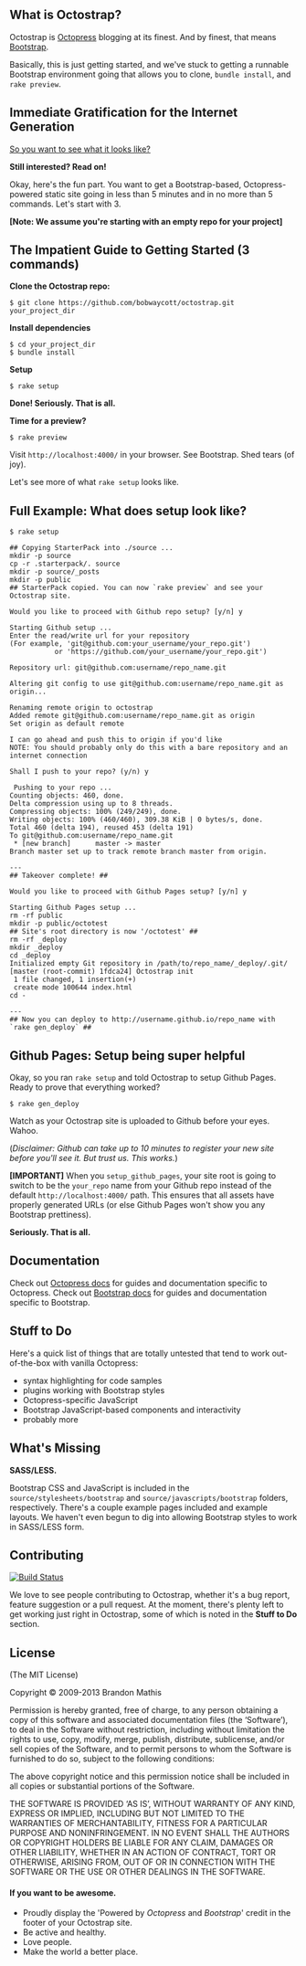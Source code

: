 ## What is Octostrap?

Octostrap is [Octopress](http://octopress.org) blogging at its finest. And by finest, that means [Bootstrap](http://getbootstrap.com).

Basically, this is just getting started, and we've stuck to getting a runnable Bootstrap environment going that allows you to clone, `bundle install`, and `rake preview`.

## Immediate Gratification for the Internet Generation

[So you want to see what it looks like?](http://bobwaycott.github.io/octotest/)

**Still interested? Read on!**

Okay, here's the fun part. You want to get a Bootstrap-based, Octopress-powered static site going in less than 5 minutes and in no more than 5 commands. Let's start with 3.

**[Note: We assume you're starting with an empty repo for your project]**

## The Impatient Guide to Getting Started (3 commands)

**Clone the Octostrap repo:**

```
$ git clone https://github.com/bobwaycott/octostrap.git your_project_dir
```

**Install dependencies**

```
$ cd your_project_dir
$ bundle install
```

**Setup**

```
$ rake setup
```

**Done! Seriously. That is all.**

**Time for a preview?**

```
$ rake preview
```

Visit `http://localhost:4000/` in your browser. See Bootstrap. Shed tears (of joy).

Let's see more of what `rake setup` looks like.

## Full Example: What does setup look like?

```
$ rake setup

## Copying StarterPack into ./source ...
mkdir -p source
cp -r .starterpack/. source
mkdir -p source/_posts
mkdir -p public
## StarterPack copied. You can now `rake preview` and see your Octostrap site.

Would you like to proceed with Github repo setup? [y/n] y

Starting Github setup ...
Enter the read/write url for your repository
(For example, 'git@github.com:your_username/your_repo.git')
           or 'https://github.com/your_username/your_repo.git')

Repository url: git@github.com:username/repo_name.git

Altering git config to use git@github.com:username/repo_name.git as origin...

Renaming remote origin to octostrap
Added remote git@github.com:username/repo_name.git as origin
Set origin as default remote

I can go ahead and push this to origin if you'd like
NOTE: You should probably only do this with a bare repository and an internet connection

Shall I push to your repo? (y/n) y

 Pushing to your repo ...
Counting objects: 460, done.
Delta compression using up to 8 threads.
Compressing objects: 100% (249/249), done.
Writing objects: 100% (460/460), 309.38 KiB | 0 bytes/s, done.
Total 460 (delta 194), reused 453 (delta 191)
To git@github.com:username/repo_name.git
 * [new branch]      master -> master
Branch master set up to track remote branch master from origin.

---
## Takeover complete! ##

Would you like to proceed with Github Pages setup? [y/n] y

Starting Github Pages setup ...
rm -rf public
mkdir -p public/octotest
## Site's root directory is now '/octotest' ##
rm -rf _deploy
mkdir _deploy
cd _deploy
Initialized empty Git repository in /path/to/repo_name/_deploy/.git/
[master (root-commit) 1fdca24] Octostrap init
 1 file changed, 1 insertion(+)
 create mode 100644 index.html
cd -

---
## Now you can deploy to http://username.github.io/repo_name with `rake gen_deploy` ##
```


## Github Pages: Setup being super helpful

Okay, so you ran `rake setup` and told Octostrap to setup Github Pages. Ready to prove that everything worked?

```
$ rake gen_deploy
```

Watch as your Octostrap site is uploaded to Github before your eyes. Wahoo.

(*Disclaimer: Github can take up to 10 minutes to register your new site before you'll see it. But trust us. This works.*)

**[IMPORTANT]**
When you `setup_github_pages`, your site root is going to switch to be the `your_repo` name from your Github repo instead of the default `http://localhost:4000/` path. This ensures that all assets have properly generated URLs (or else Github Pages won't show you any Bootstrap prettiness).

**Seriously. That is all.**

## Documentation

Check out [Octopress docs](http://octopress.org/docs) for guides and documentation specific to Octopress. Check out [Bootstrap docs](http://getbootstrap.com/getting-started/) for guides and documentation specific to Bootstrap.

## Stuff to Do

Here's a quick list of things that are totally untested that tend to work out-of-the-box with vanilla Octopress:

- syntax highlighting for code samples
- plugins working with Bootstrap styles
- Octopress-specific JavaScript
- Bootstrap JavaScript-based components and interactivity
- probably more

## What's Missing

**SASS/LESS.**

Bootstrap CSS and JavaScript is included in the `source/stylesheets/bootstrap` and `source/javascripts/bootstrap` folders, respectively. There's a couple example pages included and example layouts. We haven't even begun to dig into allowing Bootstrap styles to work in SASS/LESS form.

## Contributing

[![Build Status](https://travis-ci.org/bobwaycott/octostrap.png?branch=master)](https://travis-ci.org/bobwaycott/octostrap)

We love to see people contributing to Octostrap, whether it's a bug report, feature suggestion or a pull request. At the moment, there's plenty left to get working just right in Octostrap, some of which is noted in the **Stuff to Do** section.

## License
(The MIT License)

Copyright © 2009-2013 Brandon Mathis

Permission is hereby granted, free of charge, to any person obtaining a copy of this software and associated documentation files (the ‘Software’), to deal in the Software without restriction, including without limitation the rights to use, copy, modify, merge, publish, distribute, sublicense, and/or sell copies of the Software, and to permit persons to whom the Software is furnished to do so, subject to the following conditions:

The above copyright notice and this permission notice shall be included in all copies or substantial portions of the Software.

THE SOFTWARE IS PROVIDED ‘AS IS’, WITHOUT WARRANTY OF ANY KIND, EXPRESS OR IMPLIED, INCLUDING BUT NOT LIMITED TO THE WARRANTIES OF MERCHANTABILITY, FITNESS FOR A PARTICULAR PURPOSE AND NONINFRINGEMENT. IN NO EVENT SHALL THE AUTHORS OR COPYRIGHT HOLDERS BE LIABLE FOR ANY CLAIM, DAMAGES OR OTHER LIABILITY, WHETHER IN AN ACTION OF CONTRACT, TORT OR OTHERWISE, ARISING FROM, OUT OF OR IN CONNECTION WITH THE SOFTWARE OR THE USE OR OTHER DEALINGS IN THE SOFTWARE.

#### If you want to be awesome.
- Proudly display the 'Powered by *Octopress* and *Bootstrap*' credit in the footer of your Octostrap site.
- Be active and healthy.
- Love people.
- Make the world a better place.
